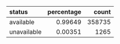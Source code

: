 | status      |   percentage |   count |
|:------------|-------------:|--------:|
| available   |      0.99649 |  358735 |
| unavailable |      0.00351 |    1265 |